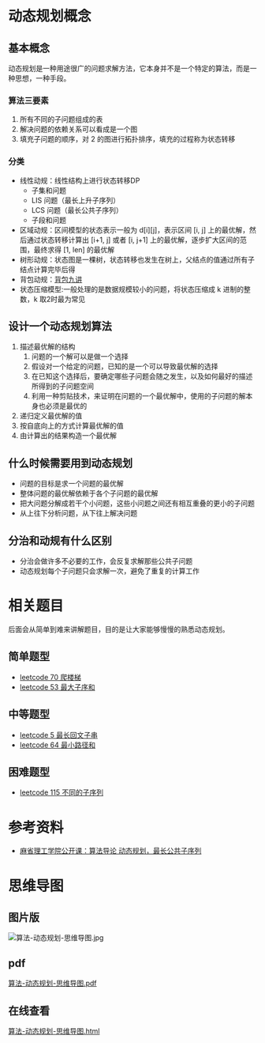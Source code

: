 # 动态规划概念

## 基本概念

动态规划是一种用途很广的问题求解方法，它本身并不是一个特定的算法，而是一种思想，一种手段。

### 算法三要素

1. 所有不同的子问题组成的表
2. 解决问题的依赖关系可以看成是一个图
3. 填充子问题的顺序，对 2 的图进行拓扑排序，填充的过程称为状态转移

### 分类

- 线性动规：线性结构上进行状态转移DP
    - 子集和问题
    - LIS 问题（最长上升子序列）
    - LCS 问题（最长公共子序列）
    - 子段和问题
- 区域动规：区间模型的状态表示一般为 d[i][j]，表示区间 [i, j] 上的最优解，然后通过状态转移计算出 [i+1, j] 或者 [i, j+1] 上的最优解，逐步扩大区间的范围，最终求得 [1, len] 的最优解
- 树形动规：状态图是一棵树，状态转移也发生在树上，父结点的值通过所有子结点计算完毕后得
- 背包动规：[背包九讲](https://github.com/tianyicui/pack)
- 状态压缩模型:一般处理的是数据规模较小的问题，将状态压缩成 k 进制的整数，k 取2时最为常见

## 设计一个动态规划算法

1. 描述最优解的结构
    1. 问题的一个解可以是做一个选择
    2. 假设对一个给定的问题，已知的是一个可以导致最优解的选择
    3. 在已知这个选择后，要确定哪些子问题会随之发生，以及如何最好的描述所得到的子问题空间
    4. 利用一种剪贴技术，来证明在问题的一个最优解中，使用的子问题的解本身也必须是最优的
2. 递归定义最优解的值
3. 按自底向上的方式计算最优解的值
4. 由计算出的结果构造一个最优解

## 什么时候需要用到动态规划

- 问题的目标是求一个问题的最优解
- 整体问题的最优解依赖于各个子问题的最优解
- 把大问题分解成若干个小问题，这些小问题之间还有相互重叠的更小的子问题
- 从上往下分析问题，从下往上解决问题

## 分治和动规有什么区别

- 分治会做许多不必要的工作，会反复求解那些公共子问题
- 动态规划每个子问题只会求解一次，避免了重复的计算工作

# 相关题目

后面会从简单到难来讲解题目，目的是让大家能够慢慢的熟悉动态规划。

## 简单题型

- [leetcode 70 爬楼梯](https://cnymw.github.io/GolangStudy/docs/leetcode-70-爬楼梯.html)
- [leetcode 53 最大子序和](https://cnymw.github.io/GolangStudy/docs/leetcode-53-最大子序和.html)


## 中等题型

- [leetcode 5 最长回文子串](https://cnymw.github.io/GolangStudy/docs/leetcode-5-最长回文子串.html)
- [leetcode 64 最小路径和](https://cnymw.github.io/GolangStudy/docs/leetcode-64-最小路径和.html)


## 困难题型

- [leetcode 115 不同的子序列](https://cnymw.github.io/GolangStudy/docs/leetcode-115-不同的子序列.html)

# 参考资料

- [麻省理工学院公开课：算法导论 动态规划，最长公共子序列](http://open.163.com/newview/movie/free?pid=M6UTT5U0I&mid=M6V2U1HL4)

# 思维导图

## 图片版

![算法-动态规划-思维导图.jpg](https://golangstudy-1301931916.cos.ap-shanghai.myqcloud.com/img/算法-动态规划-思维导图.jpg)

## pdf

[算法-动态规划-思维导图.pdf](https://golangstudy-1301931916.cos.ap-shanghai.myqcloud.com/img/算法-动态规划-思维导图.pdf)

## 在线查看

[算法-动态规划-思维导图.html](https://golangstudy-1301931916.cos.ap-shanghai.myqcloud.com/img/算法-动态规划-思维导图.html)



